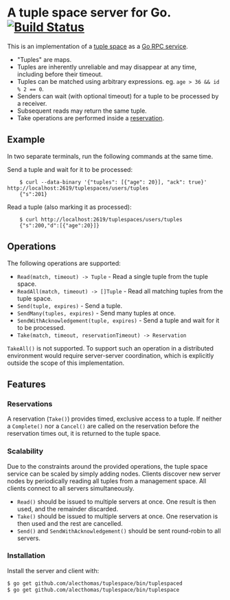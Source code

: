 # A tuple space server for Go. [![Build Status](https://travis-ci.org/alecthomas/tuplespace.png)](https://travis-ci.org/alecthomas/tuplespace)

This is an implementation of a [tuple space](http://www.mcs.anl.gov/~itf/dbpp/text/node44.html) as a [Go RPC service](http://golang.org/pkg/net/rpc/).

- "Tuples" are maps.
- Tuples are inherently unreliable and may disappear at any time, including before their timeout.
- Tuples can be matched using arbitrary expressions. eg. `age > 36 && id % 2 == 0`.
- Senders can wait (with optional timeout) for a tuple to be processed by a receiver.
- Subsequent reads may return the same tuple.
- Take operations are performed inside a [reservation](#reservations).

## Example

In two separate terminals, run the following commands at the same time.

Send a tuple and wait for it to be processed:

		$ curl --data-binary '{"tuples": [{"age": 20}], "ack": true}' http://localhost:2619/tuplespaces/users/tuples
		{"s":201}

Read a tuple (also marking it as processed):

		$ curl http://localhost:2619/tuplespaces/users/tuples
		{"s":200,"d":[{"age":20}]}

## Operations

The following operations are supported:

- `Read(match, timeout) -> Tuple` - Read a single tuple from the tuple space.
- `ReadAll(match, timeout) -> []Tuple` - Read all matching tuples from the tuple space.
- `Send(tuple, expires)` - Send a tuple.
- `SendMany(tuples, expires)` - Send many tuples at once.
- `SendWithAcknowledgement(tuple, expires)` - Send a tuple and wait for it to be processed.
- `Take(match, timeout, reservationTimeout) -> Reservation`

`TakeAll()` is not supported. To support such an operation in a distributed environment would require server-server coordination, which is explicitly outside the scope of this implementation.

## Features

### Reservations

A reservation (`Take()`) provides timed, exclusive access to a tuple. If neither a `Complete()` nor a `Cancel()` are called on the reservation before the reservation times out, it is returned to the tuple space.

### Scalability

Due to the constraints around the provided operations, the tuple space service can be scaled by simply adding nodes. Clients discover new server nodes by periodically reading all tuples from a management space. All clients connect to all servers simultaneously.

- `Read()` should be issued to multiple servers at once. One result is then used, and the remainder discarded.
- `Take()` should be issued to multiple servers at once. One reservation is then used and the rest are cancelled.
-  `Send()` and `SendWithAcknowledgement()` should be sent round-robin to all servers.

### Installation

Install the server and client with:

```bash
$ go get github.com/alecthomas/tuplespace/bin/tuplespaced
$ go get github.com/alecthomas/tuplespace/bin/tuplespace
```

